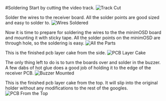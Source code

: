 #Soldering
Start by cutting the video track.
![Track Cut](../master/images/pcb_cut_track.jpg)

Solder the wires to the receiver board. All the solder points are good sized and easy to solder to.
![Wires Soldered](../master/images/pcb_wires_soldered.jpg)

Now it is time to prepare for soldering the wires to the the minimOSD board and mounting it with sticky tape.
All the solder points on the minimOSD are through hole, so the soldering is easy.
![All the Parts](../master/images/pcb_all_parts.jpg)

This is the finished pcb layer cake from the side. 
![PCB Layer Cake](../master/images/pcb_layer_cake.jpg)

The only thing left to do is to turn the boards over and solder in the buzzer.
A few dabs of hot glue does a good job of holding it to the edge of the receiver PCB.
![Buzzer Mounted](../master/images/pcb_buzzer_mounted.jpg)

This is the finished pcb layer cake from the top.
It will slip into the original holder without any modifications to the rest of the googles.
![PCB From the Top](../master/images/pcb_finished.jpg)



